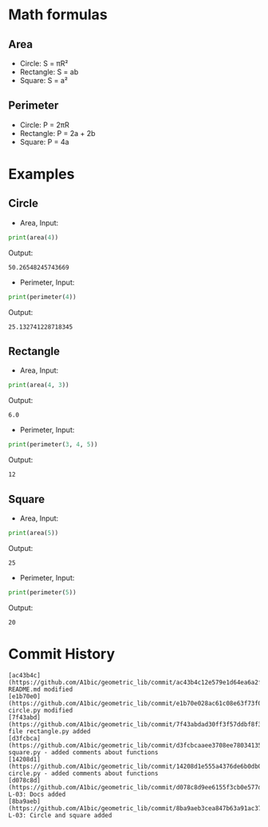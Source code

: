 # Math formulas
## Area
- Circle: S = πR²
- Rectangle: S = ab
- Square: S = a²

## Perimeter
- Circle: P = 2πR
- Rectangle: P = 2a + 2b
- Square: P = 4a

# Examples
## Circle
- Area,
Input:
```Python
print(area(4))
```
Output:
```
50.26548245743669
```
- Perimeter,
Input:
```Python
print(perimeter(4))
```
Output:
```
25.132741228718345
```

## Rectangle
- Area,
Input:
```Python
print(area(4, 3))
```
Output:
```
6.0
```
- Perimeter,
Input:
```Python
print(perimeter(3, 4, 5))
```
Output:
```
12
```

## Square
- Area,
Input:
```Python
print(area(5))
```
Output:
```
25
```
- Perimeter,
Input:
```Python
print(perimeter(5))
```
Output:
```
20
```
# Commit History
```
[ac43b4c](https://github.com/A1bic/geometric_lib/commit/ac43b4c12e579e1d64ea6a2f1639194cf9d08f0f) README.md modified
[e1b70e0](https://github.com/A1bic/geometric_lib/commit/e1b70e028ac61c08e63f73f088f5a5cc5e2a67b3) circle.py modified
[7f43abd](https://github.com/A1bic/geometric_lib/commit/7f43abdad30ff3f57ddbf8f389d77036ef43e24c) file rectangle.py added
[d3fcbca](https://github.com/A1bic/geometric_lib/commit/d3fcbcaaee3708ee78034135cf88b36198d568ee) square.py - added comments about functions
[14208d1](https://github.com/A1bic/geometric_lib/commit/14208d1e555a4376de6b0db0fcc1e14f8db2b5b1) circle.py - added comments about functions
[d078c8d](https://github.com/A1bic/geometric_lib/commit/d078c8d9ee6155f3cb0e577d28d337b791de28e2) L-03: Docs added
[8ba9aeb](https://github.com/A1bic/geometric_lib/commit/8ba9aeb3cea847b63a91ac378a2a6db758682460) L-03: Circle and square added
```
